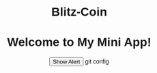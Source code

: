 # Blitz-Coin
<!DOCTYPE html>
<html lang="English">
<head>
    <meta charset="UTF-8">
    <meta name="viewport" content="width=device-width, initial-scale=1.0">
    <title>Mini App</title>
    <style>
        body {
            font-family: Arial, sans-serif;
            text-align: center;
        }
    </style>
</head>
<body>
    <h1>Welcome to My Mini App!</h1>
    <button onclick="Telegram.WebApp.showAlert('Hello World!')">Show Alert</button>
    <script src="https://telegram.org/js/telegram-web-app.js"></script>
    <script>
        Telegram.WebApp.ready();
    </script>
</body>
</html>
git config
